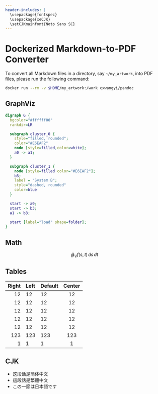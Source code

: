 ```yaml
---
header-includes: |
  \usepackage{fontspec}
  \usepackage{xeCJK}
  \setCJKmainfont{Noto Sans SC}
---
```


# Dockerized Markdown-to-PDF Converter

To convert all Markdown files in a directory, say `~/my_artwork`, into
PDF files, please run the following command:

```bash
docker run --rm -v $HOME/my_artwork:/work cxwangyi/pandoc
```

## GraphViz

```dot
digraph G {
  bgcolor="#ffffff00"
  rankdir=LR

  subgraph cluster_0 {
    style="filled, rounded";
    color="#E6EAF2"
    node [style=filled,color=white];
    a0 -> a1;
  }

  subgraph cluster_1 {
    node [style=filled color="#E6EAF2"];
    b3;
    label = "System B";
    style="dashed, rounded"
    color=blue
  }

  start -> a0;
  start -> b3;
  a1 -> b3;

  start [label="load" shape=folder];
}
```

## Math

$$\oiint_V f(s,t) \,ds\,dt$$

## Tables

| Right | Left | Default | Center |
|------:|:-----|---------|:------:|
|   12  |  12  |    12   |    12  |
|   12  |  12  |    12   |    12  |
|   12  |  12  |    12   |    12  |
|   12  |  12  |    12   |    12  |
|   12  |  12  |    12   |    12  |
|  123  |  123 |   123   |   123  |
|    1  |    1 |     1   |     1  |

## CJK

- 这段话是简体中文
- 這段話是繁體中文
- この一節は日本語です

